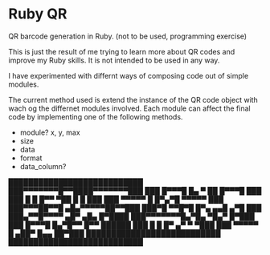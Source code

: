 Ruby QR
=======

QR barcode generation in Ruby. (not to be used, programming exercise)

This is just the result of me trying to learn more about QR codes and improve my Ruby skills. It is not intended to be used in any way.

I have experimented with differnt ways of composing code out of simple modules.

The current method used is extend the instance of the QR code object with wach og the differnet modules involved. Each module can affect the final code by implementing one of the following methods.
 * module? x, y, max
 * size
 * data
 * format
 * data_column?

███████████████████████████
███▀▀▀▀▀▀▀█▀▀████▀▀▀▀▀▀▀███
███ █▀▀▀█ █▄ ▀ ██ █▀▀▀█ ███
███ █   █ █▀▀ ▀██ █   █ ███
███ ▀▀▀▀▀ █ █▀▄▀█ ▀▀▀▀▀ ███
███▀▀▀██▀▀█ ▄█▄▀▀▀▀▀██▀▀███
███▀█ ▀▀█▀█ █▀▄ ▄▄█ ▄▀█ ███
███▄▀▀█▀▀▀▀ ▄█▀ ▄█▄  █▀████
███▀▀▀▀▀▀▀█▄▀█▄ ▀█▄▀  █▀███
███ █▀▀▀█ █▄▀█▀▀ █▀▀ ██████
███ █   █ █▀ ▄▀   ▀    ▀███
███ ▀▀▀▀▀ █ ▄██▀ █▄▄ ██▀███
███████████████████████████
███████████████████████████
